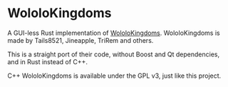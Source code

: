 # WololoKingdoms

A GUI-less Rust implementation of [WololoKingdoms](https://github.com/Jineapple/WololoKingdoms). WololoKingdoms is made by Tails8521, Jineapple, TriRem and others.

This is a straight port of their code, without Boost and Qt dependencies, and in Rust instead of C++.

C++ WololoKingdoms is available under the GPL v3, just like this project.
